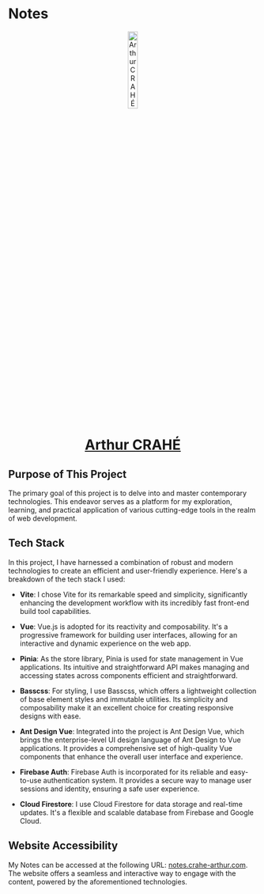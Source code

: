 
# Notes

<p align="center">
  <a href="https://crahe-arthur.com/">
      <img width="20%" src="https://crahe-arthur.com/public_files/img/logo.png" alt="Arthur CRAHÉ logo" />
      <h1 align="center">Arthur CRAHÉ</h1>
  </a>
</p>

## Purpose of This Project
The primary goal of this project is to delve into and master contemporary technologies. This endeavor serves as a platform for my exploration, learning, and practical application of various cutting-edge tools in the realm of web development.

## Tech Stack
In this project, I have harnessed a combination of robust and modern technologies to create an efficient and user-friendly experience. Here's a breakdown of the tech stack I used:

- **Vite**: I chose Vite for its remarkable speed and simplicity, significantly enhancing the development workflow with its incredibly fast front-end build tool capabilities.

- **Vue**: Vue.js is adopted for its reactivity and composability. It's a progressive framework for building user interfaces, allowing for an interactive and dynamic experience on the web app.

- **Pinia**: As the store library, Pinia is used for state management in Vue applications. Its intuitive and straightforward API makes managing and accessing states across components efficient and straightforward.

- **Basscss**: For styling, I use Basscss, which offers a lightweight collection of base element styles and immutable utilities. Its simplicity and composability make it an excellent choice for creating responsive designs with ease.

- **Ant Design Vue**: Integrated into the project is Ant Design Vue, which brings the enterprise-level UI design language of Ant Design to Vue applications. It provides a comprehensive set of high-quality Vue components that enhance the overall user interface and experience.

- **Firebase Auth**: Firebase Auth is incorporated for its reliable and easy-to-use authentication system. It provides a secure way to manage user sessions and identity, ensuring a safe user experience.

- **Cloud Firestore**: I use Cloud Firestore for data storage and real-time updates. It's a flexible and scalable database from Firebase and Google Cloud.

## Website Accessibility
My Notes can be accessed at the following URL: [notes.crahe-arthur.com](http://notes.crahe-arthur.com). The website offers a seamless and interactive way to engage with the content, powered by the aforementioned technologies.
